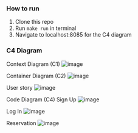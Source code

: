 ### How to run

1. Clone this repo
2. Run `make run` in terminal
3. Navigate to localhost:8085 for the C4 diagram

### C4 Diagram
Context Diagram (C1)
![image](https://github.com/user-attachments/assets/07977d5c-0a4d-47c7-bfae-8232facd0c38)

Container Diagram (C2)
![image](https://github.com/user-attachments/assets/d543e563-3e4a-4a73-8c2f-035592efe058)

User story
![image](https://github.com/user-attachments/assets/ec97273d-7fa6-454b-a2ed-c0afad5f0ea4)

Code Diagram (C4)
Sign Up
![image](https://github.com/user-attachments/assets/496d1c69-606b-4ed0-9d97-af6ef0ee2a7f)

Log In
![image](https://github.com/user-attachments/assets/63637271-ddcc-4bd1-a2a4-d80fdde6848a)

Reservation
![image](https://github.com/user-attachments/assets/5c923100-4cec-4c36-89c6-b4ec9f824e17)
